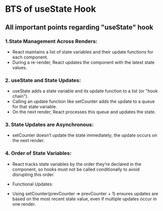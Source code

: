 # BTS of useState Hook

## All important points regarding "useState" hook

### 1.State Management Across Renders:
- React maintains a list of state variables and their update functions for each component.
- During a re-render, React updates the component with the latest state values.

### 2. useState and State Updates:

- useState adds a state variable and its update function to a list (or "hook chain").
- Calling an update function like setCounter adds the update to a queue for that state variable.
- On the next render, React processes this queue and updates the state.

### 3. State Updates are Asynchronous:

- setCounter doesn’t update the state immediately; the update occurs on the next render.

### 4. Order of State Variables:

- React tracks state variables by the order they’re declared in the component, so hooks must not be called conditionally to avoid disrupting this order.
- Functional Updates:

- Using setCounter(prevCounter => prevCounter + 1) ensures updates are based on the most recent state value, even if multiple updates occur in one render.